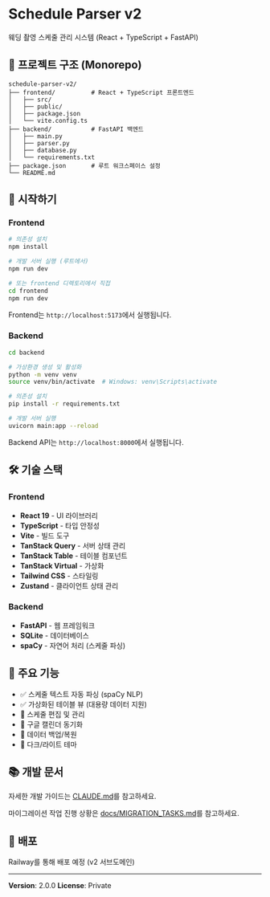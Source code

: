 # Schedule Parser v2

웨딩 촬영 스케줄 관리 시스템 (React + TypeScript + FastAPI)

## 📁 프로젝트 구조 (Monorepo)

```
schedule-parser-v2/
├── frontend/          # React + TypeScript 프론트엔드
│   ├── src/
│   ├── public/
│   ├── package.json
│   └── vite.config.ts
├── backend/           # FastAPI 백엔드
│   ├── main.py
│   ├── parser.py
│   ├── database.py
│   └── requirements.txt
├── package.json       # 루트 워크스페이스 설정
└── README.md
```

## 🚀 시작하기

### Frontend

```bash
# 의존성 설치
npm install

# 개발 서버 실행 (루트에서)
npm run dev

# 또는 frontend 디렉토리에서 직접
cd frontend
npm run dev
```

Frontend는 `http://localhost:5173`에서 실행됩니다.

### Backend

```bash
cd backend

# 가상환경 생성 및 활성화
python -m venv venv
source venv/bin/activate  # Windows: venv\Scripts\activate

# 의존성 설치
pip install -r requirements.txt

# 개발 서버 실행
uvicorn main:app --reload
```

Backend API는 `http://localhost:8000`에서 실행됩니다.

## 🛠 기술 스택

### Frontend
- **React 19** - UI 라이브러리
- **TypeScript** - 타입 안정성
- **Vite** - 빌드 도구
- **TanStack Query** - 서버 상태 관리
- **TanStack Table** - 테이블 컴포넌트
- **TanStack Virtual** - 가상화
- **Tailwind CSS** - 스타일링
- **Zustand** - 클라이언트 상태 관리

### Backend
- **FastAPI** - 웹 프레임워크
- **SQLite** - 데이터베이스
- **spaCy** - 자연어 처리 (스케줄 파싱)

## 📝 주요 기능

- ✅ 스케줄 텍스트 자동 파싱 (spaCy NLP)
- ✅ 가상화된 테이블 뷰 (대용량 데이터 지원)
- 🚧 스케줄 편집 및 관리
- 🚧 구글 캘린더 동기화
- 🚧 데이터 백업/복원
- 🚧 다크/라이트 테마

## 📚 개발 문서

자세한 개발 가이드는 [CLAUDE.md](./CLAUDE.md)를 참고하세요.

마이그레이션 작업 진행 상황은 [docs/MIGRATION_TASKS.md](./docs/MIGRATION_TASKS.md)를 참고하세요.

## 🚢 배포

Railway를 통해 배포 예정 (v2 서브도메인)

---

**Version**: 2.0.0
**License**: Private
